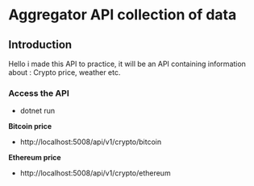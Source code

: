 # Aggregator API collection of data


## Introduction

Hello i made this API to practice, it will be an API containing information about : Crypto price, weather etc.



### Access the API
- dotnet run

**Bitcoin price**
- http://localhost:5008/api/v1/crypto/bitcoin

**Ethereum price**
- http://localhost:5008/api/v1/crypto/ethereum